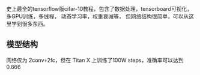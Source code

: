 史上最全的tensorflow版cifar-10教程，包含了数据处理，tensorboard可视化，多GPU训练，多线程，
动态学习率，权重衰减等，
但网络结构很简单，可以从这里学到很多东西。

## 模型结构

网络仅为 2conv+2fc，但在 Titan X 上训练了100W steps，准确率可以达到 0.866

